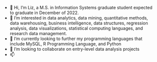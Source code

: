 - 👋 Hi, I’m Liz, a M.S. in Information Systems graduate student expected to graduate in December of 2022.
- 👀 I’m interested in data analytics, data mining, quantitative methods, data warehousing, business intelligence, data structures, regression analysis, data visualizations, statistical computing languages, and research data management.
- 🌱 I’m currently looking to further my programming languages that include MySQL, R Programming Language, and Python
- 💞️ I’m looking to collaborate on entry-level data analysis projects
- 📫 

<!---
liev2525/liev2525 is a ✨ special ✨ repository because its `README.md` (this file) appears on your GitHub profile.
You can click the Preview link to take a look at your changes.
--->
